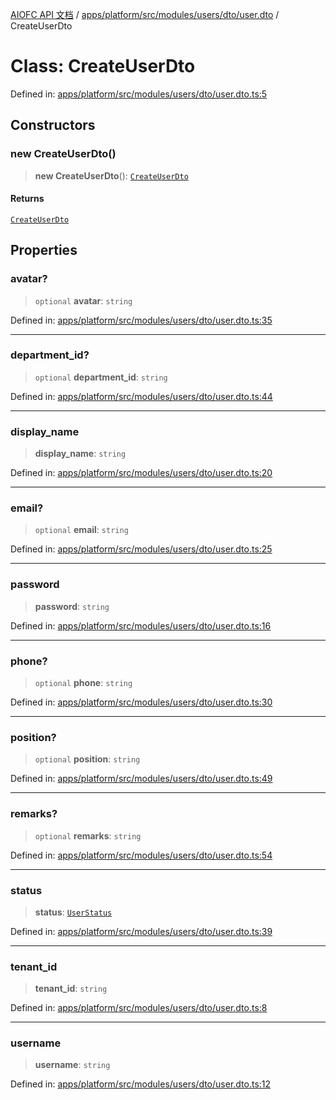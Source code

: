 [AIOFC API 文档](../../../../../../../../index.md) / [apps/platform/src/modules/users/dto/user.dto](../index.md) / CreateUserDto

# Class: CreateUserDto

Defined in: [apps/platform/src/modules/users/dto/user.dto.ts:5](https://github.com/aiofc-nx/aiofc-nx-20250117/blob/67a7c164367a9389d2ffea309275a0822750a8a2/apps/platform/src/modules/users/dto/user.dto.ts#L5)

## Constructors

### new CreateUserDto()

> **new CreateUserDto**(): [`CreateUserDto`](CreateUserDto.md)

#### Returns

[`CreateUserDto`](CreateUserDto.md)

## Properties

### avatar?

> `optional` **avatar**: `string`

Defined in: [apps/platform/src/modules/users/dto/user.dto.ts:35](https://github.com/aiofc-nx/aiofc-nx-20250117/blob/67a7c164367a9389d2ffea309275a0822750a8a2/apps/platform/src/modules/users/dto/user.dto.ts#L35)

***

### department\_id?

> `optional` **department\_id**: `string`

Defined in: [apps/platform/src/modules/users/dto/user.dto.ts:44](https://github.com/aiofc-nx/aiofc-nx-20250117/blob/67a7c164367a9389d2ffea309275a0822750a8a2/apps/platform/src/modules/users/dto/user.dto.ts#L44)

***

### display\_name

> **display\_name**: `string`

Defined in: [apps/platform/src/modules/users/dto/user.dto.ts:20](https://github.com/aiofc-nx/aiofc-nx-20250117/blob/67a7c164367a9389d2ffea309275a0822750a8a2/apps/platform/src/modules/users/dto/user.dto.ts#L20)

***

### email?

> `optional` **email**: `string`

Defined in: [apps/platform/src/modules/users/dto/user.dto.ts:25](https://github.com/aiofc-nx/aiofc-nx-20250117/blob/67a7c164367a9389d2ffea309275a0822750a8a2/apps/platform/src/modules/users/dto/user.dto.ts#L25)

***

### password

> **password**: `string`

Defined in: [apps/platform/src/modules/users/dto/user.dto.ts:16](https://github.com/aiofc-nx/aiofc-nx-20250117/blob/67a7c164367a9389d2ffea309275a0822750a8a2/apps/platform/src/modules/users/dto/user.dto.ts#L16)

***

### phone?

> `optional` **phone**: `string`

Defined in: [apps/platform/src/modules/users/dto/user.dto.ts:30](https://github.com/aiofc-nx/aiofc-nx-20250117/blob/67a7c164367a9389d2ffea309275a0822750a8a2/apps/platform/src/modules/users/dto/user.dto.ts#L30)

***

### position?

> `optional` **position**: `string`

Defined in: [apps/platform/src/modules/users/dto/user.dto.ts:49](https://github.com/aiofc-nx/aiofc-nx-20250117/blob/67a7c164367a9389d2ffea309275a0822750a8a2/apps/platform/src/modules/users/dto/user.dto.ts#L49)

***

### remarks?

> `optional` **remarks**: `string`

Defined in: [apps/platform/src/modules/users/dto/user.dto.ts:54](https://github.com/aiofc-nx/aiofc-nx-20250117/blob/67a7c164367a9389d2ffea309275a0822750a8a2/apps/platform/src/modules/users/dto/user.dto.ts#L54)

***

### status

> **status**: [`UserStatus`](../../../../../database/schema/user.schema/enumerations/UserStatus.md)

Defined in: [apps/platform/src/modules/users/dto/user.dto.ts:39](https://github.com/aiofc-nx/aiofc-nx-20250117/blob/67a7c164367a9389d2ffea309275a0822750a8a2/apps/platform/src/modules/users/dto/user.dto.ts#L39)

***

### tenant\_id

> **tenant\_id**: `string`

Defined in: [apps/platform/src/modules/users/dto/user.dto.ts:8](https://github.com/aiofc-nx/aiofc-nx-20250117/blob/67a7c164367a9389d2ffea309275a0822750a8a2/apps/platform/src/modules/users/dto/user.dto.ts#L8)

***

### username

> **username**: `string`

Defined in: [apps/platform/src/modules/users/dto/user.dto.ts:12](https://github.com/aiofc-nx/aiofc-nx-20250117/blob/67a7c164367a9389d2ffea309275a0822750a8a2/apps/platform/src/modules/users/dto/user.dto.ts#L12)
